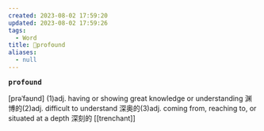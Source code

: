 ```yaml
---
created: 2023-08-02 17:59:20
updated: 2023-08-02 17:59:26
tags:
  - Word
title: 📖profound
aliases:
  - null
---
```


<pre><strong>profound</strong></pre>
[prəˈfaʊnd]
(1)adj. having or showing great knowledge or understanding 渊博的(2)adj. difficult to understand 深奥的(3)adj. coming from, reaching to, or situated at a depth 深刻的
[[trenchant]]
